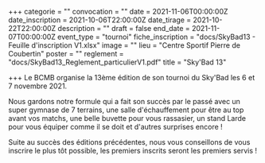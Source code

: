 +++
categorie = ""
convocation = ""
date = 2021-11-06T00:00:00Z
date_inscription = 2021-10-06T22:00:00Z
date_tirage = 2021-10-22T22:00:00Z
description = ""
draft = false
end_date = 2021-11-07T00:00:00Z
event_type = "tournoi"
fiche_inscription = "docs/SkyBad13 - Feuille d'inscription V1.xlsx"
image = ""
lieu = "Centre Sportif Pierre de Coubertin"
poster = ""
reglement = "docs/SkyBad13_Reglement_particulierV1.pdf"
title = "Sky'Bad 13"

+++
Le BCMB organise la 13ème édition de son tournoi du Sky'Bad les 6 et 7 novembre 2021. 

Nous gardons notre formule qui a fait son succès par le passé avec un super gymnase de 7 terrains, une salle d'échauffement pour être au top avant vos matchs, une belle buvette pour vous rassasier, un stand Larde pour vous équiper comme il se doit et d'autres surprises encore !  

Suite au succès des éditions précédentes, nous vous conseillons de vous inscrire le plus tôt possible, les premiers inscrits seront les premiers servis !